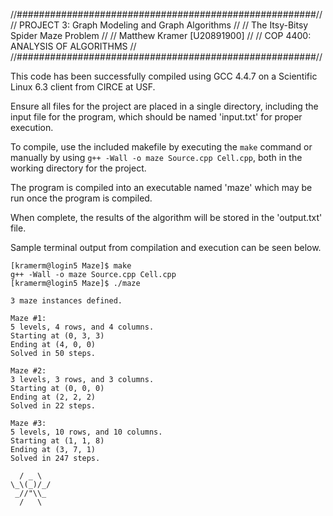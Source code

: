 //######################################################//
//    PROJECT 3: Graph Modeling and Graph Algorithms    //
//          The Itsy-Bitsy Spider Maze Problem          //
//              Matthew Kramer [U20891900]              //
//           COP 4400: ANALYSIS OF ALGORITHMS           //
//######################################################//

This code has been successfully compiled using GCC 4.4.7 on a Scientific Linux 6.3 client from CIRCE at USF.

Ensure all files for the project are placed in a single directory, including the input file for the program, which should be named 'input.txt' for proper execution.

To compile, use the included makefile by executing the `make` command or manually by using `g++ -Wall -o maze Source.cpp Cell.cpp`, both in the working directory for the project.

The program is compiled into an executable named 'maze' which may be run once the program is compiled.

When complete, the results of the algorithm will be stored in the 'output.txt' file.

Sample terminal output from compilation and execution can be seen below.

```
[kramerm@login5 Maze]$ make
g++ -Wall -o maze Source.cpp Cell.cpp
[kramerm@login5 Maze]$ ./maze

3 maze instances defined.

Maze #1:
5 levels, 4 rows, and 4 columns.
Starting at (0, 3, 3)
Ending at (4, 0, 0)
Solved in 50 steps.

Maze #2:
3 levels, 3 rows, and 3 columns.
Starting at (0, 0, 0)
Ending at (2, 2, 2)
Solved in 22 steps.

Maze #3:
5 levels, 10 rows, and 10 columns.
Starting at (1, 1, 8)
Ending at (3, 7, 1)
Solved in 247 steps.

  / _ \
\_\(_)/_/
 _//"\\_
  /   \
```
